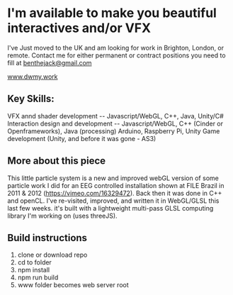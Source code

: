 # I'm available to make you beautiful interactives and/or VFX
I've Just moved to the UK and am looking for work in Brighton, London, or remote.
Contact me for either permanent or contract positions you need to fill at benthejack@gmail.com

www.dwmy.work

## Key Skills:
VFX annd shader development -- Javascript/WebGL, C++, Java, Unity/C#
Interaction design and development -- Javascript/WebGL, C++ (Cinder or Openframeworks), Java (processing) Arduino, Raspberry Pi, Unity
Game development (Unity, and before it was gone - AS3)

## More about this piece
This little particle system is a new and improved webGL version of some particle work I did for an EEG controlled installation shown at FILE Brazil in 2011 & 2012 (https://vimeo.com/16329472). Back then it was done in C++ and openCL. I've re-visited, improved, and written it in WebGL/GLSL this last few weeks. it's built with a lightweight multi-pass GLSL computing library I'm working on (uses threeJS). 

## Build instructions
1) clone or download repo
2) cd to folder
3) npm install
4) npm run build
5) www folder becomes web server root
